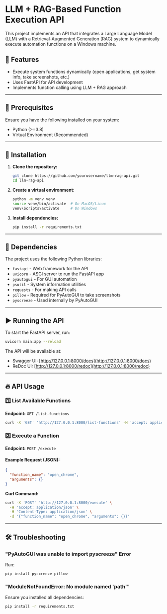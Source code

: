 # LLM + RAG-Based Function Execution API

This project implements an API that integrates a Large Language Model (LLM) with a Retrieval-Augmented Generation (RAG) system to dynamically execute automation functions on a Windows machine.

## 🚀 Features
- Execute system functions dynamically (open applications, get system info, take screenshots, etc.)
- Uses FastAPI for API development
- Implements function calling using LLM + RAG approach

---
## 📌 Prerequisites
Ensure you have the following installed on your system:

- Python (>=3.8)
- Virtual Environment (Recommended)

---
## 🔧 Installation
1. **Clone the repository:**
   ```bash
   git clone https://github.com/yourusername/llm-rag-api.git
   cd llm-rag-api
   ```
2. **Create a virtual environment:**
   ```bash
   python -m venv venv
   source venv/bin/activate  # On MacOS/Linux
   venv\Scripts\activate     # On Windows
   ```
3. **Install dependencies:**
   ```bash
   pip install -r requirements.txt
   ```

---
## 📜 Dependencies
The project uses the following Python libraries:
- `fastapi` - Web framework for the API
- `uvicorn` - ASGI server to run the FastAPI app
- `pyautogui` - For GUI automation
- `psutil` - System information utilities
- `requests` - For making API calls
- `pillow` - Required for PyAutoGUI to take screenshots
- `pyscreeze` - Used internally by PyAutoGUI

---
## ▶️ Running the API
To start the FastAPI server, run:
```bash
uvicorn main:app --reload
```
The API will be available at:
- Swagger UI: [http://127.0.0.1:8000/docs](http://127.0.0.1:8000/docs)
- ReDoc UI: [http://127.0.0.1:8000/redoc](http://127.0.0.1:8000/redoc)

---
## 🔥 API Usage
### 1️⃣ List Available Functions
**Endpoint:** `GET /list-functions`
```bash
curl -X 'GET' 'http://127.0.0.1:8000/list-functions' -H 'accept: application/json'
```

### 2️⃣ Execute a Function
**Endpoint:** `POST /execute`
#### Example Request (JSON):
```json
{
  "function_name": "open_chrome",
  "arguments": {}
}
```
**Curl Command:**
```bash
curl -X 'POST' 'http://127.0.0.1:8000/execute' \
  -H 'accept: application/json' \
  -H 'Content-Type: application/json' \
  -d '{"function_name": "open_chrome", "arguments": {}}'
```

---
## 🛠️ Troubleshooting
### "PyAutoGUI was unable to import pyscreeze" Error
Run:
```bash
pip install pyscreeze pillow
```

### "ModuleNotFoundError: No module named 'path'"
Ensure you installed all dependencies:
```bash
pip install -r requirements.txt
```
